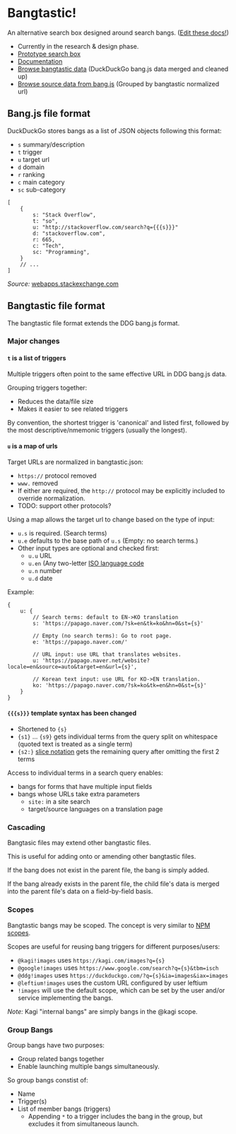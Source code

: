 # Bangtastic!

An alternative search box designed around search bangs. ([Edit these docs!](https://github.com/Leftium/bangtastic/edit/main/docs/index.md))

- Currently in the research & design phase.
- [Prototype search box](https://bangtastic.vercel.app)
- [Documentation](https://www.leftium.com/bangtastic)
- [Browse bangtastic data](https://bangtastic.vercel.app/bangs) (DuckDuckGo bang.js data merged and cleaned up)
- [Browse source data from bang.js](https://bangtastic.vercel.app/bangs/sources) (Grouped by bangtastic normalized url)

## Bang.js file format

DuckDuckGo stores bangs as a list of JSON objects following this format:

- `s` summary/description
- `t` trigger
- `u` target url
- `d` domain
- `r` ranking
- `c` main category
- `sc` sub-category

```
[
    {
        s: "Stack Overflow",
        t: "so",
        u: "http://stackoverflow.com/search?q={{{s}}}"
        d: "stackoverflow.com",
        r: 665,
        c: "Tech",
        sc: "Programming",
    }
    // ...
]
```

*Source:* [webapps.stackexchange.com](https://webapps.stackexchange.com/a/162253/1530)


## Bangtastic file format

The bangtastic file format extends the DDG bang.js format.

### Major changes

#### `t` is a list of triggers

Multiple triggers often point to the same effective URL in DDG bang.js data.

Grouping triggers together:
- Reduces the data/file size
- Makes it easier to see related triggers

By convention, the shortest trigger is 'canonical' and listed first, followed by the most descriptive/nmemonic triggers (usually the longest).

#### `u` is a map of urls

Target URLs are normalized in bangtastic.json:
- `https://` protocol removed
- `www.` removed
- If either are required, the `http://` protocol may be explicitly included to override normalization.
- TODO: support other protocols?

Using a map allows the target url to change based on the type of input:
- `u.s` is required. (Search terms)
- `u.e` defaults to the base path of `u.s` (Empty: no search terms.)
- Other input types are optional and checked first:
  - `u.u` URL
  - `u.en` (Any two-letter [ISO language code](https://www.wikiwand.com/en/List_of_ISO_639_language_codes)
  - `u.n` number
  - `u.d` date

Example:
```
{
    u: {
        // Search terms: default to EN->KO translation
        s: 'https://papago.naver.com/?sk=en&tk=ko&hn=0&st={s}'

        // Empty (no search terms): Go to root page. 
        e: 'https://papago.naver.com/'

        // URL input: use URL that translates websites.
        u: 'https://papago.naver.net/website?locale=en&source=auto&target=en&url={s}',

        // Korean text input: use URL for KO->EN translation.
        ko: 'https://papago.naver.com/?sk=ko&tk=en&hn=0&st={s}' 
    }
}
```
<!--  {% raw %} --> 
#### `{{{s}}}` template syntax has been changed
<!-- {% endraw %} -->

- Shortened to `{s}`
- `{s1}` ... `{s9}` gets individual terms from the query split on whitespace (quoted text is treated as a single term)
- `{s2:}` [slice notation](https://github.com/tc39/proposal-slice-notation) gets the remaining query after omitting the first 2 terms

Access to individual terms in a search query enables:
- bangs for forms that have multiple input fields
- bangs whose URLs take extra parameters
  -  `site:` in a site search
  -  target/source languages on a translation page

### Cascading

Bangtasic files may extend other bangtastic files.

This is useful for adding onto or amending other bangtastic files.

If the bang does not exist in the parent file, the bang is simply added.

If the bang already exists in the parent file, the child file's data is merged into the parent file's data on a field-by-field basis.

### Scopes

Bangtastic bangs may be scoped. The concept is very similar to [NPM scopes](https://docs.npmjs.com/about-scopes).

Scopes are useful for reusing bang triggers for different purposes/users:

- `@kagi!images` uses `https://kagi.com/images?q={s}`
- `@google!images` uses `https://www.google.com/search?q={s}&tbm=isch`
- `@ddg!images` uses `https://duckduckgo.com/?q={s}&ia=images&iax=images`
- `@leftium!images` uses the custom URL configured by user leftium
- `!images` will use the default scope, which can be set by the user and/or service implementing the bangs.

*Note:* Kagi "internal bangs" are simply bangs in the @kagi scope.

### Group Bangs

Group bangs have two purposes:
- Group related bangs together
- Enable launching multiple bangs simultaneously.

So group bangs constist of:
- Name
- Trigger(s)
- List of member bangs (triggers)
    - Appending `*` to a trigger includes the bang in the group, but excludes it from simultaneous launch.






